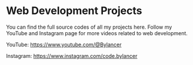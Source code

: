 # Web Development Projects
You can find the full source codes of all my projects here. Follow my YouTube and Instagram page for more videos related to web development.

YouTube: https://www.youtube.com/@Bylancer

Instagram: https://www.instagram.com/code.bylancer

